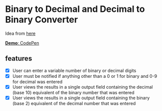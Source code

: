 # Binary to Decimal and Decimal to Binary Converter

Idea from [here](https://github.com/florinpop17/app-ideas/blob/master/Projects/1-Beginner/Bin2Dec-App.md 'Project Demo')

[**Demo**: CodePen](https://codepen.io/hellblazer616/pen/oNXYoGj 'Project Demo')

## features

-   [x] User can enter a variable number of binary or decimal digits
-   [x] User must be notified if anything other than a 0 or 1 for binary and 0-9 for decimal was entered
-   [x] User views the results in a single output field containing the decimal (base 10) equivalent of the binary number that was entered
-   [x] User views the results in a single output field containing the binary (base 2) equivalent of the decimal number that was entered
